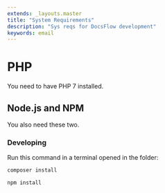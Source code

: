 ```yaml
---
extends: _layouts.master
title: "System Requirements"
description: "Sys reqs for DocsFlow development"
keywords: email
---
```


# PHP

You need to have PHP 7 installed.

## Node.js and NPM

You also need these two.

### Developing

Run this command in a terminal opened in the folder:

```sh
composer install
```

```sh
npm install
```
